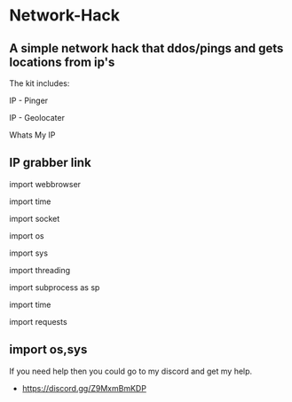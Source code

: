 # Network-Hack

A simple network hack that ddos/pings and gets locations from ip's
--------------------------------------------------------------------------------
The kit includes:

IP - Pinger

IP - Geolocater

Whats My IP

IP grabber link
-------------------------------------------------------------------------------
import webbrowser

import time

import socket

import os

import sys

import threading

import subprocess as sp

import time

import requests

import os,sys
------------------------------------------------------------------------------
If you need help then you could go to my discord and get my help.

- https://discord.gg/Z9MxmBmKDP

